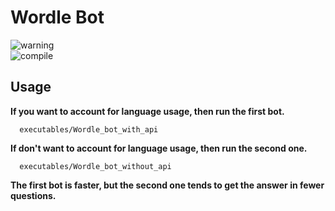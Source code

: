 # Wordle Bot

![warning](https://img.shields.io/badge/DISCLAIMER-Executable%20only%20works%20on%20macOS-red)  
![compile](https://img.shields.io/badge/Compile%20yourself%20if%20using%20a%20different%20OS-yellow) 

## Usage

**If you want to account for language usage, then run the first bot.**

```console
  executables/Wordle_bot_with_api
```

**If don't want to account for language usage, then run the second one.**

```console
  executables/Wordle_bot_without_api
```

**The first bot is faster, but the second one tends to get the answer in fewer questions.**
